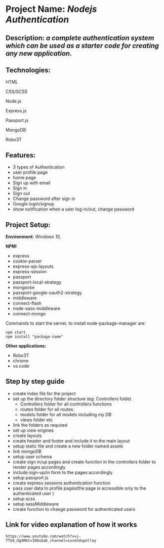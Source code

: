 
# Project Name: *Nodejs Authentication*

  

## Description: *a complete authentication system which can be used as a starter code for creating any new application.*

  

## Technologies:

HTML

CSS/SCSS

Node.js

Express.js

Passport.js 

MongoDB

Robo3T

## Features:

- 3 types of Authentication
- user profile page
- home page
- Sign up with email
- Sign in
- Sign out
- Change password after sign in
- Google login/signup
- show notification when a user log-in/out, change password

  

## Project Setup:

 

**Environment:** *Windows 10,*
	
**NPM:**
			

 - express
 - cookie-parser
 - express-ejs-layouts
 - express-session
 - passport
 - passport-local-strategy
 - mongoose
 - passport-google-oauth2-strategy
 - middleware
 - connect-flash
 - node-sass-middleware
 - connect-mongo
 
 
  Commands to start the server, to install node-package-manager are:
```
npm start
npm install "package-name"

```

**Other applications:**

 - Robo3T
 - chrome
 - vs code

## Step by step guide

 - create index file for the project
 - set up the directory folder structure (eg: Controllers folde)
   - Controllers folder for all controllers functions
   - routes folder for all routes
   - models folder for all models including my DB
   - views folder etc
- link the folders as required
- set up view engines
- create layouts
- create header and footer and include it to the main layout
- setup static file and create a new folder named assets
- link mongoDB
- setup user schema
- create sign in/up pages and create function in the controllers folder to render pages accordingly
- include sign-up/in form to the pages accordingly
- setup passport js
-  create express sessions authentication function
- pass user data to profile pages(the page is accessible only to the authenticated user )
- setup scss
- setup sassMiddleware
- create function to change password for authenticated users

## Link for video explanation of how it works
`https://www.youtube.com/watch?v=j-fTU4_Og4M&t=106s&ab_channel=suvendupolley`
